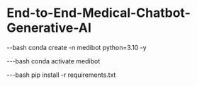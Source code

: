 # End-to-End-Medical-Chatbot-Generative-AI

--bash
conda create -n medibot python=3.10 -y

---bash
conda activate medibot

---bash
pip install -r requirements.txt